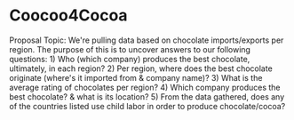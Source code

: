 # Coocoo4Cocoa
Proposal Topic: We're pulling data based on chocolate imports/exports per region. The purpose of this is to uncover answers to our following questions: 1) Who (which company) produces the best chocolate, ultimately, in each region? 2) Per region, where does the best chocolate originate (where's it imported from & company name)? 3) What is the average rating of chocolates per region? 4) Which company produces the best chocolate? & what is its location? 5) From the data gathered, does any of the countries listed use child labor in order to produce chocolate/cocoa? 
